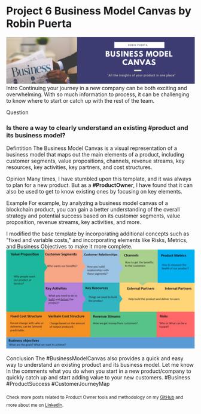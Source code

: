 # Project 6 Business Model Canvas by **Robin Puerta**
<img src="https://github.com/robspuerta/Project6_BusinessModelCanvas/blob/main/BusinessModelCanvas_banner.png" alt="Robin Puerta product Owner + Business Analyst">
Intro
Continuing your journey in a new company can be both exciting and overwhelming. With so much information to process, it can be challenging to know where to start or catch up with the rest of the team.

Question
### Is there a way to clearly understand an existing #product and its business model?

Defintition
The Business Model Canvas is a visual representation of a business model that maps out the main elements of a product, including customer segments, value propositions, channels, revenue streams, key resources, key activities, key partners, and cost structures.

Opinion
Many times, I have stumbled upon this template, and it was always to plan for a new product. But as a **#ProductOwner**, I have found that it can also be used to get to know existing ones by focusing on key elements.

Example
For example, by analyzing a business model canvas of a blockchain product, you can gain a better understanding of the overall strategy and potential success based on its customer segments, value proposition, revenue streams, key activities, and more.

I modified the base template by incorporating additional concepts such as "fixed and variable costs," and incorporating elements like Risks, Metrics, and Business Objectives to make it more complete.
<img src="https://github.com/robspuerta/Project6_BusinessModelCanvas/blob/main/BusinessModelCanvasByRobinPuerta.JPG" alt="Robin Puerta product Owner + Business Analyst">

Conclusion
The #BusinessModelCanvas also provides a quick and easy way to understand an existing product and its business model. Let me know in the comments what you do when you start in a new product/company to quickly catch up and start adding value to your new customers. #Business #ProductSuccess #CustomerJourneyMap

<sub>Check more posts related to Product Owner tools and methodology on my [GitHub](https://github.com/robspuerta) and more about me on [Linkedin](https://www.linkedin.com/in/robin-puerta/).</sub>
